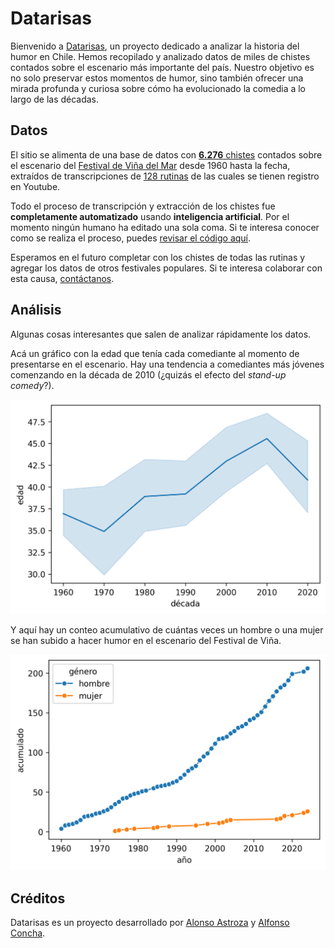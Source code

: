 # Datarisas

Bienvenido a [Datarisas](https://www.datarisas.cl), un proyecto dedicado a analizar la historia del humor en Chile. Hemos recopilado y analizado datos de miles de chistes contados sobre el escenario más importante del país. Nuestro objetivo es no solo preservar estos momentos de humor, sino también ofrecer una mirada profunda y curiosa sobre cómo ha evolucionado la comedia a lo largo de las décadas.

## Datos

El sitio se alimenta de una base de datos con [**6.276** chistes](https://db.datarisas.cl/humor/jokes) contados sobre el escenario del [Festival de Viña del Mar](https://es.wikipedia.org/wiki/Festival_Internacional_de_la_Canci%C3%B3n_de_Vi%C3%B1a_del_Mar) desde 1960 hasta la fecha, extraídos de transcripciones de [128 rutinas](https://db.datarisas.cl/humor/routines) de las cuales se tienen registro en Youtube.

Todo el proceso de transcripción y extracción de los chistes fue **completamente automatizado** usando **inteligencia artificial**. Por el momento ningún humano ha editado una sola coma. Si te interesa conocer como se realiza el proceso, puedes [revisar el código aquí](/src/chilean_humor/).

Esperamos en el futuro completar con los chistes de todas las rutinas y agregar los datos de otros festivales populares. Si te interesa colaborar con esta causa, [contáctanos](https://twitter.com/aastroza).

## Análisis

Algunas cosas interesantes que salen de analizar rápidamente los datos.

Acá un gráfico con la edad que tenía cada comediante al momento de presentarse en el escenario. Hay una tendencia a comediantes más jóvenes comenzando en la década de 2010 (¿quizás el efecto del *stand-up comedy*?).

![age](/images/age_line_plot_spanish.png)

Y aquí hay un conteo acumulativo de cuántas veces un hombre o una mujer se han subido a hacer humor en el escenario del Festival de Viña.

![gender](/images/gender_line_plot_spanish.png)

## Créditos

Datarisas es un proyecto desarrollado por [Alonso Astroza](https://github.com/aastroza) y [Alfonso Concha](https://github.com/sikolio).